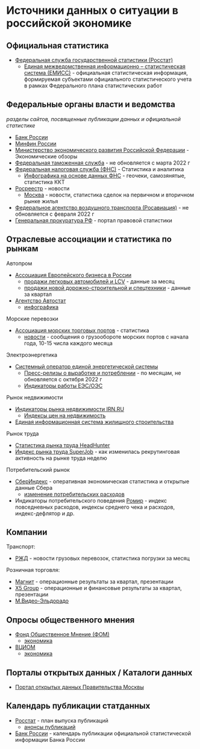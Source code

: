 # Источники данных о ситуации в российской экономике

## Официальная статистика

- [Федеральная служба государственной статистики (Росстат)](https://rosstat.gov.ru/)
  - [Единая межведомственная информационно – статистическая система (ЕМИСС)](https://fedstat.ru/) - официальная статистическая информация, формируемая субъектами официального статистического учета в рамках Федерального плана статистических работ

## Федеральные органы власти и ведомства
_разделы сайтов, посвященные публикации данных и официальной статистике_

- [Банк России](https://cbr.ru/statistics/)
- [Минфин России](https://minfin.gov.ru/ru/statistics/)
- [Министерство экономического развития
Российской Федерации](https://economy.gov.ru/material/directions/makroec/ekonomicheskie_obzory/) - Экономические обзоры
- [Федеральная таможенная служба](https://customs.gov.ru/statistic) - не обновляется с марта 2022 г
- [Федеральная налоговая служба (ФНС)](https://www.nalog.gov.ru/rn77/related_activities/statistics_and_analytics/) - Статистика и аналитика
  - [Инфографика на основе данных ФНС](https://geochecki-vpd.nalog.gov.ru/#/) - геочеки, самозянятые, статистика ККТ
- [Росреестр](https://rosreestr.gov.ru/press/) - новости 
  - [Москва](https://rosreestr.gov.ru/press/archive/reg/) - новости, статистика сделок на первичном и вторичном рынке жилья
- [Федеральное агентство воздушного транспорта (Росавиация)](https://favt.gov.ru/dejatelnost-vozdushnye-perevozki-stat-pokazately/) - не обновляется с февраля 2022 г
- [Генеральная прокуратура РФ](http://crimestat.ru/) - портал правовой статистики

## Отраслевые ассоциации и статистика по рынкам
Автопром
- [Ассоциация Европейского бизнеса в России](https://aebrus.ru/ru/)
  - [продажи легковых автомобилей и LCV](https://aebrus.ru/ru/media/press-releases/sales-of-cars-and-light-commercial-vehicles.php) - данные за месяц
  - [продажи новой дорожно-строительной и спецтехники](https://aebrus.ru/ru/media/press-releases/sales-of-new-construction-equipment/) - данные за квартал
- [Агентство Автостат](https://www.autostat.ru/)
   - [инфографика](https://www.autostat.ru/infographics/)

Морские перевозки
- [Ассоциация морских торговых портов](https://www.morport.com/rus/content/statistika-0) - статистика
  - [новости](https://www.morport.com/rus/news) - сообщения о грузообороте морских портов с начала года, 10-15 числа каждого месяца

Электроэнергетика
- [Системный оператор единой энергетической системы](https://www.so-ups.ru/)
  - [Пресс-релизы о выработке и потреблении](https://www.so-ups.ru/news/press-release/news-generation/) - по месяцам, не обновляется с октября 2022 г
  - [Индикаторы работы ЕЭС/ОЭС](https://www.so-ups.ru/functioning/ups/indicators/ees-gen-consump-hour/)

Рынок недвижимости
- [Индикаторы рынка недвижимости IRN.RU](https://www.irn.ru/)
  - [Индексы цен на недвижимость](https://www.irn.ru/gd/)
- [Единая информационная система жилищного строительства](https://xn--80az8a.xn--d1aqf.xn--p1ai/)

Рынок труда
- [Статистика рынка труда HeadHunter](https://stats.hh.ru/)
- [Индекс рынка труда SuperJob](https://www.superjob.ru/research/articles/treatise/) - как изменилась рекрутинговая активность на рынке труда неделю

Потребительский рынок
- [СберИндекс](https://sberindex.ru/ru) - оперативная экономическая статистика и открытые данные Сбера
  - [изменение потребительских расходов](https://sberindex.ru/ru/dashboards/ver-izmenenie-trat-po-kategoriyam)
- Индикаторы потребительского поведения [Ромир](https://romir.ru/studies) - индекс повседневных расходов, индексы среднего чека и расходов, индекс-дефлятор и др.

## Компании
Транспорт:
- [РЖД](https://cargo.rzd.ru/ru/9514?rubricator_id=50) - новости грузовых перевозок, статистика погрузки за месяц

Розничная торговля:
- [Магнит](https://www.magnit.com/ru/shareholders-and-investors/presentations/) - операционные результаты за квартал, презентации
- [X5 Group](https://www.x5.ru/ru/Pages/Investors.aspx) - операционные и финансовые результаты за квартал, презентации
- [М.Видео-Эльдорадо](https://www.mvideoeldorado.ru/ru/shareholders-and-investors)

## Опросы общественного мнения

- [Фонд Общественное Мнение (ФОМ)](https://fom.ru/)
  -  [экономика](https://fom.ru/Ekonomika)
- [ВЦИОМ](https://wciom.ru/)
  -  [экономика](https://wciom.ru/tematicheskii-katalog/economy)

## Порталы открытых данных / Каталоги данных

- [Портал открытых данных Правительства Москвы](https://data.mos.ru/)

## Календарь публикации статданных

- [Росстат](https://rosstat.gov.ru/publications-plans) - план выпуска публикаций
  - [анонсы публикаций](https://rosstat.gov.ru/announcements)
- [Банк России](https://www.cbr.ru/statistics/indcalendar/) - календарь публикации официальной статистической информации Банка России

